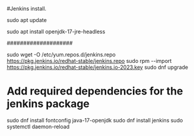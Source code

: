 #Jenkins install.

sudo apt update 

sudo apt install openjdk-17-jre-headless

####################

sudo wget -O /etc/yum.repos.d/jenkins.repo \
    https://pkg.jenkins.io/redhat-stable/jenkins.repo
sudo rpm --import https://pkg.jenkins.io/redhat-stable/jenkins.io-2023.key
sudo dnf upgrade
# Add required dependencies for the jenkins package

sudo dnf install fontconfig java-17-openjdk
sudo dnf install jenkins
sudo systemctl daemon-reload
